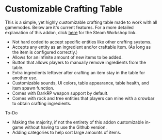 # Customizable Crafting Table
This is a simple, yet highly customizable crafting table made to work with all gamemodes. Below are it's current features. For a more detailed explanation of this addon, click <a href="https://steamcommunity.com/sharedfiles/filedetails/?id=1793133869">here</a> for the Steam Workshop link.
<ul>
  <li>Not hard coded to accept specific entities like other crafting systems.</li>
  <li>Accepts any entity as an ingredient and/or craftable item. (As long as the item is configured correctly.)</li>
  <li>Allows for an infinite amount of new items to be added.</li>
  <li>Button that allows players to manually remove ingredients from the table.</li>
  <li>Extra ingredients leftover after crafting an item stay in the table for another use.</li>
  <li>Customizable sounds, UI colors, table appearance, table health, and item spawn function.</li>
  <li>Comes with DarkRP weapon support by default.</li>
  <li>Comes with rock and tree entities that players can mine with a crowbar to obtain crafting ingredients.</li>
</ul>

To-Do
<ul>
  <li>Making the majority, if not the entirety of this addon customizable in-game without having to use the Github version.</li>
  <li>Adding categories to help sort large amounts of items.</li>
</ul>
